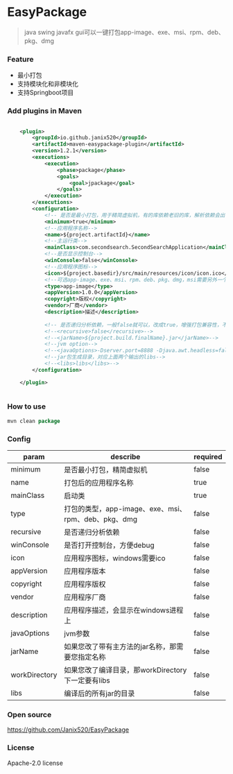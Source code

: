 

# EasyPackage

> java swing javafx gui可以一键打包app-image、exe、msi、rpm、deb、pkg、dmg

### Feature

 - 最小打包
 - 支持模块化和非模块化
 - 支持Springboot项目

### Add plugins in Maven

```xml

	<plugin>
		<groupId>io.github.janix520</groupId>
		<artifactId>maven-easypackage-plugin</artifactId>
		<version>1.2.1</version>
		<executions>
			<execution>
				<phase>package</phase>
				<goals>
					<goal>jpackage</goal>
				</goals>
			</execution>
		</executions>
		<configuration>
			<!-- 是否是最小打包，用于精简虚拟机，有的库依赖老旧的库，解析依赖会出错，true如果打包不成功，就改成false -->
			<minimum>true</minimum>
			<!--应用程序名称-->
			<name>${project.artifactId}</name>
			<!--主运行类-->
			<mainClass>com.secondsearch.SecondSearchApplication</mainClass>
			<!--是否显示控制台-->
			<winConsole>false</winConsole>
			<!--应用程序图标--> 
			<icon>${project.basedir}/src/main/resources/icon/icon.ico</icon>
			<!--可选app-image、exe、msi、rpm、deb、pkg、dmg，msi需要另外一个程序配合，app-image是exe绿色版，exe是安装包，其他自行搜索-->
			<type>app-image</type>
			<appVersion>1.0.0</appVersion>
			<copyright>版权</copyright>
			<vendor>厂商</vendor>
			<description>描述</description>
			
			<!-- 是否递归分析依赖，一般false就可以，改成true，增强打包兼容性，不过打包会变慢，不填此参数，默认false -->
			<!--<recursive>false</recursive>-->
			<!--<jarName>${project.build.finalName}.jar</jarName>-->
			<!--jvm option-->
			<!--<javaOptions>-Dserver.port=8888 -Djava.awt.headless=false</javaOptions>-->
			<!--jar包生成目录，对应上面两个输出的libs-->
			<!--<libs>libs</libs>-->
		</configuration>

	</plugin>
			
```

### How to use

```java
mvn clean package
```

### Config
| param | describe | required |
|--|--|--|
| minimum | 是否最小打包，精简虚拟机 | false |
| name | 打包后的应用程序名称 | true |
| mainClass | 启动类 | true |
| type | 打包的类型，app-image、exe、msi、rpm、deb、pkg、dmg | false |
| recursive | 是否递归分析依赖  | false |
| winConsole | 是否打开控制台，方便debug | false |
| icon | 应用程序图标，windows需要ico | false |
| appVersion | 应用程序版本 | false |
| copyright | 应用程序版权 | false |
| vendor | 应用程序厂商 | false |
| description | 应用程序描述，会显示在windows进程上| false |
| javaOptions | jvm参数 | false |
| jarName | 如果您改了带有主方法的jar名称，那需要您指定名称 | false |
| workDirectory | 如果您改了编译目录，那workDirectory下一定要有libs | false |
| libs | 编译后的所有jar的目录 | false |

### Open source
https://github.com/Janix520/EasyPackage

### License
Apache-2.0 license
